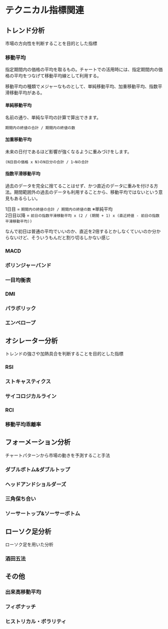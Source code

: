 # テクニカル指標関連

## トレンド分析
市場の方向性を判断することを目的とした指標

### 移動平均
指定期間内の価格の平均を取るもの。チャートでの活用時には、指定期間内の価格の平均をつなげて移動平均線として利用する。  

移動平均の種類でメジャーなものとして、単純移動平均、加重移動平均、指数平滑移動平均がある。

#### 単純移動平均
名前の通り、単純な平均の計算で算出できます。

`期間内の終値の合計 / 期間内の終値の数`

#### 加重移動平均

未来の日付であるほど影響が強くなるように重みづけをします。

`(N日目の価格 x N)のN日分の合計 / 1~Nの合計`

#### 指数平滑移動平均

過去のデータを完全に捨てることはせず、かつ直近のデータに重みを付ける方法。期間範囲外の過去のデータも利用することから、移動平均ではないという意見もあるらしい。

1日目 = `期間内の終値の合計 / 期間内の終値の数` ※単純平均  
2日目以降 = `前日の指数平滑移動平均 x (2 / (期間 + 1) x (直近終値 - 前日の指数平滑移動平均))`

なんで初日は普通の平均でいいのか、直近を2倍するとかしなくていいのか分からないけど、そういうもんだと割り切るしかない感じ

### MACD
### ボリンジャーバンド
### 一目均衡表
### DMI
### パラボリック
### エンベロープ

## オシレーター分析
トレンドの強さや加熱具合を判断することを目的とした指標

### RSI
### ストキャスティクス
### サイコロジカルライン
### RCI
### 移動平均乖離率

## フォーメーション分析
チャートパターンから市場の動きを予測すること手法

### ダブルボトム&ダブルトップ
### ヘッドアンドショルダーズ
### 三角保ち合い
### ソーサートップ&ソーサーボトム

## ローソク足分析
ローソク足を用いた分析

### 酒田五法

## その他

### 出来高移動平均
### フィボナッチ
### ヒストリカル・ボラリティ
